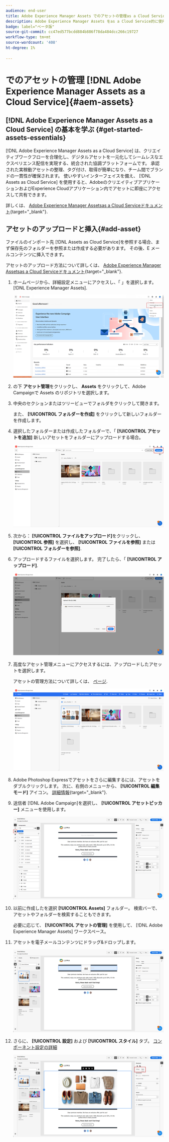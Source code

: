 ```yaml
---
audience: end-user
title: Adobe Experience Manager Assets でのアセットの管理as a Cloud Service
description: Adobe Experience Manager Assets をas a Cloud Service的に使用してアセットを管理する方法を説明します。
badge: label="ベータ版"
source-git-commit: cc47ed577bcdd884b886f78da484dcc266c19727
workflow-type: tm+mt
source-wordcount: '408'
ht-degree: 1%

---
```


# でのアセットの管理 [!DNL Adobe Experience Manager Assets as a Cloud Service]{#aem-assets}

## [!DNL Adobe Experience Manager Assets as a Cloud Service] の基本を学ぶ {#get-started-assets-essentials}

[!DNL Adobe Experience Manager Assets as a Cloud Service] は、クリエイティブワークフローを合理化し、デジタルアセットを一元化してシームレスなエクスペリエンス配信を実現する、統合された協調プラットフォームです。 承認された実稼動アセットの整理、タグ付け、取得が簡単になり、チーム間でブランドの一貫性が確保されます。 使いやすいインターフェイスを備え、 [!DNL Assets as Cloud Service] を使用すると、AdobeのクリエイティブアプリケーションおよびExperience Cloudアプリケーション内でアセットに即座にアクセスして共有できます。

詳しくは、 [Adobe Experience Manager Assetsas a Cloud Serviceドキュメント](https://experienceleague.adobe.com/docs/experience-manager-cloud-service/content/assets/home.html){target="_blank"}.

## アセットのアップロードと挿入{#add-asset}

ファイルのインポート先 [!DNL Assets as Cloud Service]を参照する場合、まず保存先のフォルダーを参照または作成する必要があります。 その後、E メールコンテンツに挿入できます。

アセットのアップロード方法について詳しくは、 [Adobe Experience Manager Assetsas a Cloud Serviceドキュメント](https://experienceleague.adobe.com/docs/experience-manager-cloud-service/content/assets/assets-view/add-delete-assets-view.html){target="_blank"}.

1. ホームページから、詳細設定メニューにアクセスし、「 」を選択します。 [!DNL Experience Manager Assets].

   ![](assets/assets_1.png)

1. の下 **アセット管理**&#x200B;をクリックし、 **Assets** をクリックして、Adobe Campaignで Assets のリポジトリを選択します。

1. 中央のセクションまたはツリービューでフォルダをクリックして開きます。

   また、 **[!UICONTROL フォルダーを作成]** をクリックして新しいフォルダーを作成します。

1. 選択したフォルダーまたは作成したフォルダーで、「 **[!UICONTROL アセットを追加]** 新しいアセットをフォルダーにアップロードする場合。

   ![](assets/assets_2.png)

1. 次から： **[!UICONTROL ファイルをアップロード]**&#x200B;をクリックし、 **[!UICONTROL 参照]** を選択し、 **[!UICONTROL ファイルを参照]** または **[!UICONTROL フォルダーを参照]**.

1. アップロードするファイルを選択します。 完了したら、「 **[!UICONTROL アップロード]**.

   ![](assets/assets_3.png)

1. 高度なアセット管理メニューにアクセスするには、アップロードしたアセットを選択します。

   アセットの管理方法について詳しくは、 [ページ](https://experienceleague.adobe.com/docs/experience-manager-cloud-service/content/assets/assets-view/manage-organize-assets-view.html).

   ![](assets/assets_4.png)

1. Adobe Photoshop Expressでアセットをさらに編集するには、アセットをダブルクリックします。 次に、右側のメニューから、 **[!UICONTROL 編集モード]** アイコン。 [詳細情報](https://experienceleague.adobe.com/docs/experience-manager-cloud-service/content/assets/assets-view/edit-images-assets-view.html#edit-using-express){target="_blank"}.

1. 送信者 [!DNL Adobe Campaign]を選択し、 **[!UICONTROL アセットピッカー]** メニューを使用します。

   ![](assets/assets_6.png)

1. 以前に作成したを選択 **[!UICONTROL Assets]** フォルダー。 検索バーで、アセットやフォルダーを検索することもできます。

   必要に応じて、  **[!UICONTROL アセットの管理]** を使用して、 [!DNL Adobe Experience Manager Assets] ワークスペース。

1. アセットを電子メールコンテンツにドラッグ&amp;ドロップします。

   ![](assets/assets_5.png)

1. さらに、 **[!UICONTROL 設定]** および **[!UICONTROL スタイル]** タブ。 [コンポーネント設定の詳細](../content/content-components.md)

   ![](assets/assets_7.png)
